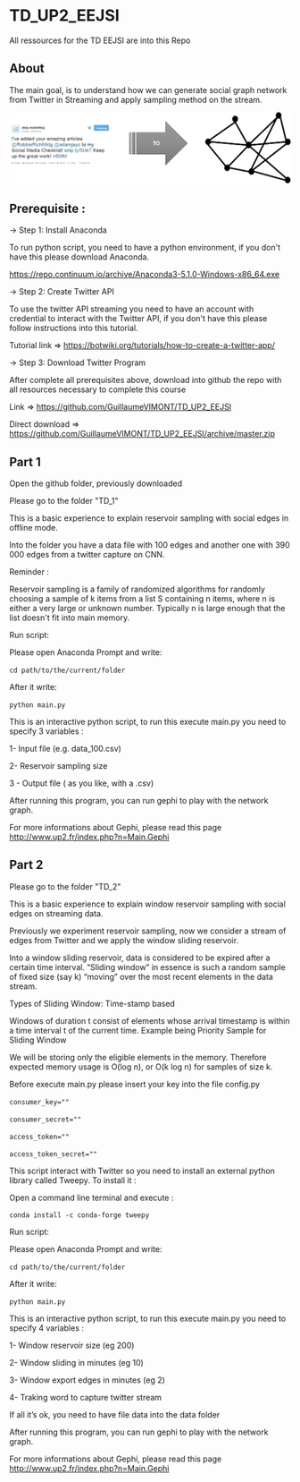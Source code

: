 # TD_UP2_EEJSI

All ressources for the TD EEJSI are into this Repo 

## About

The main goal, is to understand how we can generate social graph network from Twitter in Streaming and apply sampling method on the stream.

![](https://raw.githubusercontent.com/GuillaumeVIMONT/TD_UP2_EEJSI/master/fig1.png )

## Prerequisite :


-> Step 1: Install Anaconda

To run python script, you need to have a python environment, if you don't have this please download Anaconda.

https://repo.continuum.io/archive/Anaconda3-5.1.0-Windows-x86_64.exe

-> Step 2: Create Twitter API

To use the twitter API streaming you need to have an account with credential to interact with the Twitter API, if you don't have this please follow instructions into this tutorial.

Tutorial link => https://botwiki.org/tutorials/how-to-create-a-twitter-app/

-> Step 3: Download Twitter Program

After complete all prerequisites above, download into github the repo with all resources necessary to complete this course

Link => https://github.com/GuillaumeVIMONT/TD_UP2_EEJSI

Direct download => https://github.com/GuillaumeVIMONT/TD_UP2_EEJSI/archive/master.zip

## Part 1

Open the github folder, previously downloaded

Please go to the folder "TD_1"

This is a basic experience to explain reservoir sampling with social edges in offline mode.

Into the folder you have a data file with 100 edges and another one with 390 000 edges from a twitter capture on CNN.

Reminder :

Reservoir sampling is a family of randomized algorithms for randomly choosing a sample of k items from a list S containing n items, where n is either a very large or unknown number. Typically n is large enough that the list doesn't fit into main memory.

Run script:

Please open Anaconda Prompt and write:

`cd path/to/the/current/folder`

After it write:

`python main.py`

This is an interactive python script, to run this execute main.py you need to specify 3 variables :

1- Input file (e.g. data_100.csv)

2- Reservoir sampling size

3 - Output file ( as you like, with a .csv)

After running this program, you can run gephi to play with the network graph.

For more informations about Gephi, please read this page http://www.up2.fr/index.php?n=Main.Gephi

## Part 2

Please go to the folder "TD_2"

This is a basic experience to explain window reservoir sampling with social edges on streaming data.

Previously we experiment reservoir sampling, now we consider a stream of edges from Twitter and we apply the window sliding reservoir.

Into a window sliding reservoir, data is considered to be expired after a certain time interval.
“Sliding window” in essence is such a random sample of fixed size (say k) “moving” over the most recent elements in the data stream.

Types of Sliding Window: Time-stamp based

Windows of duration t consist of elements whose arrival timestamp is within a time interval  t of the current time. Example being Priority Sample for Sliding Window

We will be storing only the eligible elements in the memory.
Therefore expected memory usage is O(log n), or O(k log n) for samples of size k.

Before execute main.py please insert your key into the file config.py

`consumer_key=""`

`consumer_secret=""`

`access_token=""`

`access_token_secret=""`
 

This script interact with Twitter so you need to install an external python library called Tweepy.
To install it :

Open a command line terminal and execute : 

	conda install -c conda-forge tweepy

Run script:

Please open Anaconda Prompt and write:

`cd path/to/the/current/folder`

After it write:

`python main.py`


This is an interactive python script, to run this execute main.py you need to specify 4 variables : 

1- Window reservoir size (eg 200)

2- Window sliding in minutes (eg 10)

3- Window export edges in minutes (eg 2)

4- Traking word to capture twitter stream

If all it’s ok, you need to have file data into the data folder

After running this program, you can run gephi to play with the network graph.

For more informations about Gephi, please read this page http://www.up2.fr/index.php?n=Main.Gephi
